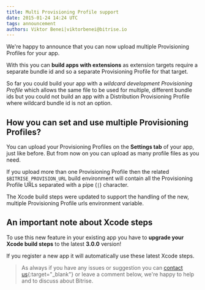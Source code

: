 ```yaml
---
title: Multi Provisioning Profile support
date: 2015-01-24 14:24 UTC
tags: announcement
authors: Viktor Benei|viktorbenei@bitrise.io
---
```


We're happy to announce that you can now upload multiple
Provisioning Profiles for your app.

With this you can **build apps with extensions** as
extension targets require a separate bundle id
and so a separate Provisioning Profile for that target.

So far you could build your app with a *wildcard development
Provisioning Profile* which allows the same file
to be used for multiple, different bundle ids
but you could not build an app with a Distribution
Provisioning Profile where wildcard bundle id
is not an option.


## How you can set and use multiple Provisioning Profiles?

You can upload your Provisioning Profiles on the **Settings tab**
of your app, just like before.
But from now on you can upload as many profile files as you
need.

If you upload more than one Provisioning Profile
then the related `$BITRISE_PROVISION_URL` build
environment will contain all the Provisioning Profile URLs
separated with a pipe (`|`) character.

The Xcode build steps were updated to support
the handling of the new, multiple Provisioning Profile urls
environment variable.


## An important note about Xcode steps

To use this new feature in your existing app you have to **upgrade
your Xcode build steps** to the latest **3.0.0** version!

If you register a new app it will automatically use
these latest Xcode steps.

> As always if you have any issues or suggestion
> you can [contact us](http://www.bitrise.io/contact){:target="_blank"}
> or leave a comment below,
> we're happy to help
> and to discuss about Bitrise.